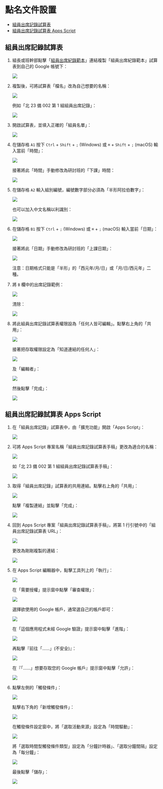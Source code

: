 # 點名文件設置

* [組員出席記錄試算表](#組員出席記錄試算表)
* [組員出席記錄試算表 Apps Script](#組員出席記錄試算表-Apps-Script)

## 組員出席記錄試算表

1. 組長或班幹部點擊「[組員出席紀錄範本](https://docs.google.com/spreadsheets/d/1WCO15Z-Kj2gNA60GBuSBslH1TpkYzbGNosrNJG49eKg/copy)」連結複製「組員出席紀錄範本」試算表到自己的 Google 帳號下：

   ![](點名文件設置/sheet-copy.png)

2. 複製後，可將試算表「檔名」改為自己想要的名稱：

   ![](點名文件設置/sheet-name-1.png)

   例如「北 23 備 002 第 1 組組員出席記錄」：

   ![](點名文件設置/sheet-name-2.png)

3. 開啟試算表，並填入正確的「組員名單」：

   ![](點名文件設置/sheet-member-name.png)

4. 在儲存格 `A1` 按下 `Ctrl` + `Shift` + `;` (Windows) 或 `⌘` + `Shift` + `;` (macOS) 輸入當前「時間」：

   ![](點名文件設置/sheet-class-finish-time-1.png)

   接著將此「時間」手動修改為研討班的「下課」時間：

   ![](點名文件設置/sheet-class-finish-time-2.png)

5. 在儲存格 `A2` 輸入組別編號，編號數字部分必須為「半形阿拉伯數字」：

   ![](點名文件設置/sheet-group-name-1.png)

   也可以加入中文名稱以利識別：

   ![](點名文件設置/sheet-group-name-2.png)

6. 在儲存格 `B1` 按下 `Ctrl` + `;` (Windows) 或 `⌘` + `;` (macOS) 輸入當前「日期」：

   ![](點名文件設置/sheet-class-date-1.png)

   接著將此「日期」手動修改為研討班的「上課日期」：

   ![](點名文件設置/sheet-class-date-2.png)

   注意：日期格式只能是「半形」的「西元年/月/日」或「月/日/西元年」二種。

7. 將 `B` 欄中的出席記錄範例：

   ![](點名文件設置/sheet-attendance-1.png)

   清除：

   ![](點名文件設置/sheet-attendance-2.png)

8. 將此組員出席記錄試算表權限設為「任何人皆可編輯」。點擊右上角的「共用」：

   ![](點名文件設置/sheet-share-1.png)

   接著把存取權限設定為「知道連結的任何人」：

   ![](點名文件設置/sheet-share-2.png)

   及「編輯者」：

   ![](點名文件設置/sheet-share-3.png)

   然後點擊「完成」：

   ![](點名文件設置/sheet-share-4.png)

## 組員出席記錄試算表 Apps Script

1. 在「組員出席記錄」試算表中，由「擴充功能」開啟「Apps Script」：

   ![](點名文件設置/sheet-apps-script.png)

3. 可將 Apps Script 專案名稱「組員出席記錄試算表手稿」更改為適合的名稱：

   ![](點名文件設置/apps-script-name-1.png)

   如「北 23 備 002 第 1 組組員出席記錄試算表手稿」：

   ![](點名文件設置/apps-script-name-2.png)

4. 取得「組員出席記錄」試算表的共用連結。點擊右上角的「共用」：

   ![](點名文件設置/apps-script-sheet-url-1.png)

   點擊「複製連結」並點擊「完成」：

   ![](點名文件設置/apps-script-sheet-url-2.png)

5. 回到 Apps Script 專案「組員出席記錄試算表手稿」，將第 1 行引號中的「組員出席記錄試算表 URL」：

   ![](點名文件設置/apps-script-sheet-url-3.png)

   更改為剛剛複製的連結：

   ![](點名文件設置/apps-script-sheet-url-4.png)

8. 在 Apps Script 編輯器中，點擊工具列上的「執行」：

   ![](點名文件設置/apps-script-run-1.png)

   在「需要授權」提示窗中點擊「審查權限」：

   ![](點名文件設置/apps-script-run-2.png)

   選擇欲使用的 Google 帳戶，通常選自己的帳戶即可：

   ![](點名文件設置/apps-script-run-3.png)

   在「這個應用程式未經 Google 驗證」提示窗中點擊「進階」：

   ![](點名文件設置/apps-script-run-4.png)

   再點擊『前往「……」(不安全)』：

   ![](點名文件設置/apps-script-run-5.png)

   在『「……」想要存取您的 Google 帳戶』提示窗中點擊「允許」：

   ![](點名文件設置/apps-script-run-6.png)

9. 點擊左側的「觸發條件」：

   ![](點名文件設置/apps-script-trigger-1.png)

   點擊右下角的「新增觸發條件」：

   ![](點名文件設置/apps-script-trigger-2.png)

   在觸發條件設定窗中，將「選取活動來源」設定為「時間驅動」：

   ![](點名文件設置/apps-script-trigger-3.png)

   將「選取時間型觸發條件類型」設定為「分鐘計時器」、「選取分鐘間隔」設定為「每分鐘」：

   ![](點名文件設置/apps-script-trigger-4.png)

   最後點擊「儲存」：

   ![](點名文件設置/apps-script-trigger-5.png)
